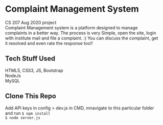 # Complaint Management System
CS 207 Aug 2020 project   
Complaint Management system is a platform designed to manage complaints in a better way. The process is very Simple, open the site, login with institute mail and file a complaint. :)
You can discuss the complaint, get it resolved and even rate the response too!!

## Tech Stuff Used
HTML5, CSS3, JS, Bootstrap   
NodeJs   
MySQL

## Clone This Repo
Add API keys in config > dev.js
in CMD, mnavigate to this particular folder and run
`$ npm install`   
`$ node server.js`  
